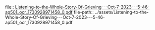 file:: [Listening-to-the-Whole-Story-Of-Grieving---Oct-7-2023---5-46-ap501_ocr_1730928971458_0.pdf](../assets/Listening-to-the-Whole-Story-Of-Grieving---Oct-7-2023---5-46-ap501_ocr_1730928971458_0.pdf)
file-path:: ../assets/Listening-to-the-Whole-Story-Of-Grieving---Oct-7-2023---5-46-ap501_ocr_1730928971458_0.pdf
